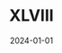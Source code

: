 ---
title: "XLVIII"
layout: poema_custom
date: 2024-01-01
categoria: sin titulo 2024
permalink: /poemas/XLVIII/
autor: Carlos Wolf
parrafos:
  - texto: "Un lugar donde no existas\nO existas completa / a medias\no seas en la mirada propia / agena"
    alineamiento: izquierda
  - texto: "Dónde no existes,\nDónde existes toda,\nDonde exista la utopía de Benedetti."
    alineamiento: izquierda
  - texto: "Necesito un lugar donde no derrumben,\ndónde no construyan,\ndónde mi pensamiento sea más que herrumbre\nlugar donde la clama vuelva a ser costumbre."
    alineamiento: izquierda
  - texto: "Dónde el caos no se romantice / y si\nun lugar donde seas / y no"
    alineamiento: izquierda
referencia_img: /assets/imagenes/409359676_1429067857705099_93160148885822551_n.jpg
---